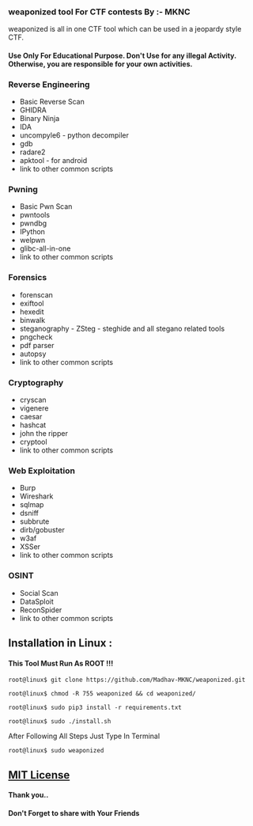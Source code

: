 ### weaponized tool For CTF contests By :- MKNC

weaponized is all in one CTF tool which can be used in a jeopardy style CTF.



<h4>Use Only For Educational Purpose. Don't Use for any illegal Activity. Otherwise, you are responsible for your own activities.</h4>

<!-- ![weaponized](https://imgur.com/mHjdokH.png) -->
<!-- TODO: upload your own terminal screenshot here -->

### Reverse Engineering
- Basic Reverse Scan 
- GHIDRA
- Binary Ninja
- IDA
- uncompyle6 - python decompiler
- gdb
- radare2
- apktool - for android
- link to other common scripts

### Pwning
- Basic Pwn Scan
- pwntools
- pwndbg
- IPython
- welpwn
- glibc-all-in-one
- link to other common scripts

### Forensics
- forenscan
- exiftool
- hexedit
- binwalk
- steganography
      - ZSteg
      - steghide and all stegano related tools
- pngcheck
- pdf parser
- autopsy
- link to other common scripts

### Cryptography
- cryscan
- vigenere
- caesar
- hashcat
- john the ripper
- cryptool
- link to other common scripts

### Web Exploitation 
- Burp
- Wireshark
- sqlmap
- dsniff
- subbrute
- dirb/gobuster
- w3af
- XSSer
- link to other common scripts

### OSINT
- Social Scan 
- DataSploit
- ReconSpider
- link to other common scripts

## Installation in Linux :

#### This Tool Must Run As ROOT !!!

    
    root@linux$ git clone https://github.com/Madhav-MKNC/weaponized.git
    
    root@linux$ chmod -R 755 weaponized && cd weaponized/
    
    root@linux$ sudo pip3 install -r requirements.txt
    
    root@linux$ sudo ./install.sh
    

<p>After Following All Steps Just Type In Terminal </p>
 

    root@linux$ sudo weaponized

## [MIT License](https://raw.githubusercontent.com/Madhav-MKNC/weaponized/master/LICENSE.md)

#### Thank you..
#### Don't Forget to share with Your Friends 

